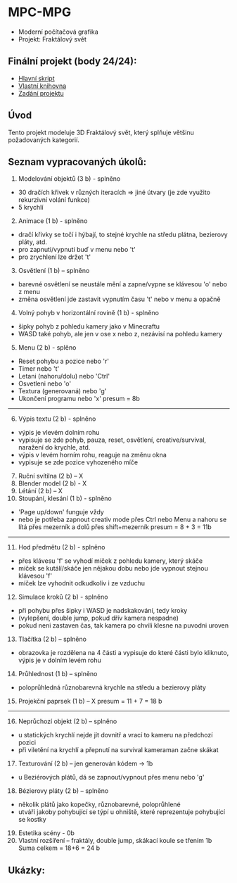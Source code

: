 # MPC-MPG
* Moderní počítačová grafika
* Projekt: Fraktálový svět

## Finální projekt (body 24/24):
* [Hlavní skript](xpastu02.cpp)
* [Vlastní knihovna](imageLoad.h)
* [Zadání projektu](SP2023.pdf)

## Úvod
Tento projekt modeluje 3D Fraktálový svět, který splňuje většinu požadovaných kategorií.

## Seznam vypracovaných úkolů:
1) Modelování objektů (3 b) - splněno
- 30 dračích křivek v různých iteracích => jiné útvary (je zde využito rekurzivní volání funkce)
- 5 krychlí
2) Animace (1 b) - splněno
- dračí křivky se točí i hýbají, to stejné krychle na středu plátna, bezierovy pláty, atd.
- pro zapnuti/vypnuti buď v menu nebo 't'
- pro zrychlení lze držet 't'
3) Osvětlení (1 b) – splněno
- barevné osvětlení se neustále mění a zapne/vypne se klávesou 'o' nebo z menu
- změna osvětlení jde zastavit vypnutím času 't' nebo v menu a opačně
4) Volný pohyb v horizontální rovině (1 b) - splněno
- šipky pohyb z pohledu kamery jako v Minecraftu
- WASD také pohyb, ale jen v ose x nebo z, nezávisí na pohledu kamery
5) Menu (2 b) - splěno
- Reset pohybu a pozice nebo 'r'
- Timer nebo 't'
- Letani (nahoru/dolu) nebo 'Ctrl'
- Osvetleni nebo 'o'
- Textura (generovaná) nebo 'g'
- Ukončení programu nebo 'x'
presum = 8b
------------------------------------------------------
6) Výpis textu (2 b) - splněno
- výpis je vlevém dolním rohu
- vypisuje se zde pohyb, pauza, reset, osvětlení, creative/survival, naražení do krychle, atd.
- výpis v levém horním rohu, reaguje na změnu okna
- vypisuje se zde pozice vyhozeného míče
7) Ruční svítilna (2 b) – X
8) Blender model (2 b) - X
9) Létání (2 b) – X
10) Stoupání, klesání (1 b) - splněno
- 'Page up/down' funguje vždy
- nebo je potřeba zapnout creativ mode přes Ctrl nebo Menu a
nahoru se lítá přes mezerník a dolů přes shift+mezerník
presum = 8 + 3 = 11b
------------------------------------------------------
11) Hod předmětu (2 b) - splněno
- přes klávesu 'f' se vyhodí míček z pohledu kamery, který skáče
- míček se kutálí/skáče jen nějakou dobu nebo jde vypnout stejnou klávesou 'f'
- míček lze vyhodnit odkudkoliv i ze vzduchu
12) Simulace kroků (2 b) - splněno
- při pohybu přes šipky i WASD je nadskakování, tedy kroky
- (vylepšení, double jump, pokud dřív kamera nespadne)
- pokud neni zastaven čas, tak kamera po chvili klesne na puvodni uroven
13) Tlačítka (2 b) – splněno
- obrazovka je rozdělena na 4 části a vypisuje do které části bylo kliknuto,
výpis je v dolním levém rohu
14) Průhlednost (1 b) – splněno
- poloprůhledná různobarevná krychle na středu a bezierovy pláty
15) Projekční paprsek (1 b) – X
presum = 11 + 7 = 18 b
------------------------------------------------------
16) Neprůchozí objekt (2 b) – splněno
- u statických krychlí nejde jít dovnitř a vrací to kameru na předchozí pozici
- při viletění na krychlí a přepnutí na survival kameraman začne skákat
17) Texturování (2 b) – jen generován kódem -> 1b
- u Beziérových plátů, dá se zapnout/vypnout přes menu nebo 'g'
18) Bézierovy pláty (2 b) – splněno
- několik plátů jako kopečky, různobarevné, poloprůhlené
- utváří jakoby pohybující se týpí u ohniště, které reprezentuje pohybující se kostky
19) Estetika scény - 0b
20) Vlastní rozšíření – fraktály, double jump, skákací koule se třením 1b
Suma celkem = 18+6 = 24 b

## Ukázky:



